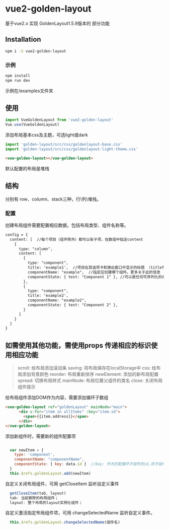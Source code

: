 # vue2-golden-layout
基于vue2.x  实现 GoldenLayout1.5.9版本的 部分功能

## Installation

```sh
npm i -S vue2-golden-layout
```
### 示例

```sh
npm install
npm run dev
```

示例在/examples文件夹

## 使用

```javascript
import VueGoldenLayout from 'vue2-golden-layout'
Vue.use(VueGoldenLayout)
```

添加布局基本css及主题，可选light或dark
```javascript
import 'golden-layout/src/css/goldenlayout-base.css'
import 'golden-layout/src/css/goldenlayout-light-theme.css'
```

```html
<vue-golden-layout></vue-golden-layout>
```
默认配置的布局是堆栈

## 结构
分别有 row、column、stack三种，行\列\堆栈。

### 配置
创建布局组件需要配置相应数据，包括布局类型、组件名称等。

```html
config = {
  content: [  //每个项目（组件除外）都可以有子项，在数组中指定content
    {
      type: "column",
      content: [
        {
          type: "component",
          title: 'example1',  //项目在其选项卡和弹出窗口中显示的标题 （title可不设，默认标题为componentName）
          componentName: "example",  //指定应创建哪个组件。更多关于此的信息
          componentState: { text: "Component 1" }, //可以是任何可序列化的对象，并将传递给组件
        },
        {
          type: "component",
          title: 'example2',
          componentName: "example2",
          componentState: { text: "Component 2" },
        }
      ]
    }
  ]
}
```

## 如需使用其他功能，需使用props 传递相应的标识使用相应功能
 >scroll: 给布局添加滚动条
 >saving: 将布局保存在localStorage中
 >css: 给布局添加背景颜色
 >reorder: 布局重新排序
 >newElement: 添加的新布局配置
 >spread: 切换布局样式
 >mainNode: 布局位置父组件的类名
 >close: 关闭布局组件提示

给布局组件添加DOM作为内容，需要添加循环子数组

```html
<vue-golden-layout ref="goldenLayout" mainNode="main">
      <div v-for="item in allItems" :key="item.id">
        <span>{{item.address}}</span>
      </div>
</vue-golden-layout>

```

添加新组件时，需要新的组件配置项
```javascript

  var newItem = {
    type: 'component',
    componentName: "componentName",
    componentState: { key: data.id }  //key: 作为匹配循环子组件的id,将子组件放入相应的布局组件内容中
  }
  this.$refs.goldenLayout.add(newItem)

```

自定义关闭布局组件，可用 getCloseItem 监听自定义事件

```javascript
  getCloseItem(tab, layout) 
  tab: 当前删除的布局组件；
  layout: 整个布局的layout实例化组件；
```


自定义激活指定布局组件项，可用 changeSelectedName 监听自定义事件。

```javascript
  this.$refs.goldenLayout.changeSelectedName(组件名)
```




 








